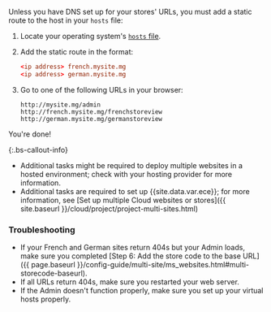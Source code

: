 Unless you have DNS set up for your stores' URLs, you must add a static route to the host in your `hosts` file:

1. Locate your operating system's [`hosts` file](https://en.wikipedia.org/wiki/Hosts_(file)#Location_in_the_file_system).
1. Add the static route in the format:

   ```conf
   <ip address> french.mysite.mg
   <ip address> german.mysite.mg
   ```

1. Go to one of the following URLs in your browser:

   ```http
   http://mysite.mg/admin
   http://french.mysite.mg/frenchstoreview
   http://german.mysite.mg/germanstoreview
   ```

You're done!

 {:.bs-callout-info}

*  Additional tasks might be required to deploy multiple websites in a hosted environment; check with your hosting provider for more information.
*  Additional tasks are required to set up {{site.data.var.ece}}; for more information, see [Set up multiple Cloud websites or stores]({{ site.baseurl }}/cloud/project/project-multi-sites.html)

### Troubleshooting

*  If your French and German sites return 404s but your Admin loads, make sure you completed [Step 6: Add the store code to the base URL]({{ page.baseurl }}/config-guide/multi-site/ms_websites.html#multi-storecode-baseurl).
*  If all URLs return 404s, make sure you restarted your web server.
*  If the Admin doesn't function properly, make sure you set up your virtual hosts properly.
